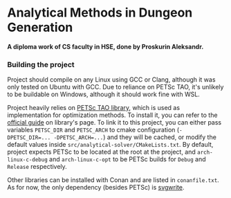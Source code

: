 # Analytical Methods in Dungeon Generation

**A diploma work of CS faculty in HSE, done by Proskurin Aleksandr.**

### Building the project
Project should compile on any Linux using GCC or Clang, although it was only tested on Ubuntu with GCC. Due to reliance on PETSc TAO, it's unlikely to be buildable on Windows, although it should work fine with WSL.

Project heavily relies on [PETSc TAO library](https://petsc.org/main/manual/tao/), which is used as implementation for optimization methods. To install it, you can refer to the [official guide](https://petsc.org/release/install/) on library's page. To link it to this project, you can either pass variables `PETSC_DIR` and `PETSC_ARCH` to cmake configuration (`-DPETSC_DIR=... -DPETSC_ARCH=...`) and they will be cached, or modify the default values inside `src/analytical-solver/CMakeLists.txt`. By default, project expects PETSc to be located at the root at the project, and `arch-linux-c-debug` and `arch-linux-c-opt` to be PETSc builds for `Debug` and `Release` respectively.

Other libraries can be installed with Conan and are listed in `conanfile.txt`. As for now, the only dependency (besides PETSc) is [svgwrite](https://gitlab.com/dvd0101/svgwrite/-/tree/master?ref_type=heads).

